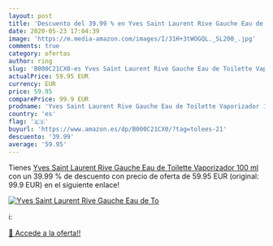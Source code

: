 ```yaml
---
layout: post
title: 'Descuento del 39.99 % en Yves Saint Laurent Rive Gauche Eau de To'
date: 2020-05-23 17:04:39
image: 'https://m.media-amazon.com/images/I/31H+3tWOGQL._SL200_.jpg'
comments: true
category: ofertas
author: ring
slug: 'B000C21CX0-es Yves Saint Laurent Rive Gauche Eau de Toilette Vaporizador 100 ml'
actualPrice: 59.95 EUR
currency: EUR
price: 59.95
comparePrice: 99.9 EUR
prodname: 'Yves Saint Laurent Rive Gauche Eau de Toilette Vaporizador 100 ml'
country: 'es'
flag: '🇪🇸'
buyurl: 'https://www.amazon.es/dp/B000C21CX0/?tag=tolees-21'
descuento: '39.99'
average: '59.95'
---
```


Tienes [Yves Saint Laurent Rive Gauche Eau de Toilette Vaporizador 100 ml](https://www.amazon.es/dp/B000C21CX0/?tag=tolees-21) con un 39.99 % de descuento con precio de oferta de 59.95 EUR (original: 99.9 EUR) en el siguiente enlace!

[![Yves Saint Laurent Rive Gauche Eau de To](https://m.media-amazon.com/images/I/31H+3tWOGQL._SL200_.jpg)](https://www.amazon.es/dp/B000C21CX0/?tag=tolees-21)

ℹ️:


[🛒 Accede a la oferta!!](https://www.amazon.es/dp/B000C21CX0/?tag=tolees-21)
